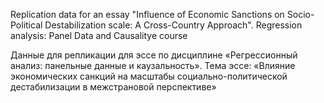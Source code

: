 Replication data for an essay "Influence of Economic Sanctions on Socio-Political Destabilization scale: A Cross-Country Approach". Regression analysis: Panel Data and Causalitye course

Данные для репликации для эссе по дисциплине «Регрессионный анализ: панельные данные и каузальность». Тема эссе: «Влияние экономических санкций на масштабы социально-политической дестабилизации в межстрановой перспективе»
